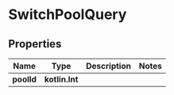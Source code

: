 
# SwitchPoolQuery

## Properties
| Name | Type | Description | Notes |
| ------------ | ------------- | ------------- | ------------- |
| **poolId** | **kotlin.Int** |  |  |



